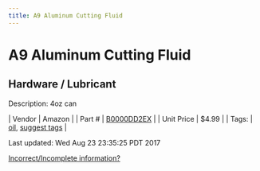 ```yaml
---
title: A9 Aluminum Cutting Fluid
---
```


# A9 Aluminum Cutting Fluid
## Hardware / Lubricant
Description: 	4oz can 

| Vendor | Amazon | 
| Part # | [B0000DD2EX](https://www.amazon.com/A9-04z-Aluminum-Cutting-Fluid/dp/B0000DD2EX) | 
| Unit Price | $4.99 | 
| Tags: | [oil](https://jgermita.github.io/frc-parts/search/?q=oil), [suggest tags](https://docs.google.com/forms/d/e/1FAIpQLSeWyY8v3RgOty-MyWmh9U0iivNYN_molChYyS-0U-o-kOAv_g/viewform) | 

Last updated: Wed Aug 23 23:35:25 PDT 2017

 [Incorrect/Incomplete information?](https://docs.google.com/forms/d/e/1FAIpQLSeWyY8v3RgOty-MyWmh9U0iivNYN_molChYyS-0U-o-kOAv_g/viewform)